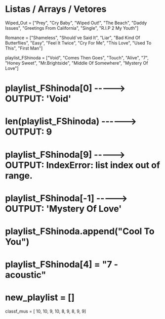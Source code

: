 # Listas / Arrays / Vetores


Wiped_Out = ["Prey", "Cry Baby", "Wiped Out!", "The Beach", "Daddy Issues", "Greetings From California", "Single", "R.I.P 2 My Youth"]

Romance = ["Shameless", "Should`ve Said It", "Liar", "Bad Kind Of Butterflies", "Easy", "Feel It Twice", "Cry For Me", "This Love", "Used To This", "First Man"]

playlist_FShinoda = ["Void", "Comes Then Goes", "Touch", "Alive", "7", "Honey Sweet", "Mr.Brightside", "Middle Of Somewhere", "Mystery Of Love"]

# playlist_FShinoda[0] -----> OUTPUT: 'Void'
# len(playlist_FShinoda) ------> OUTPUT: 9
# playlist_FShinoda[9] -----> OUTPUT: IndexError: list index out of range.
# playlist_FShinoda[-1] -----> OUTPUT: 'Mystery Of Love'
# playlist_FShinoda.append("Cool To You")
# playlist_FShinoda[4] = "7 - acoustic"
# new_playlist = []

classf_mus = [ 10, 10, 9, 10, 8, 9, 8, 9, 9]

               
